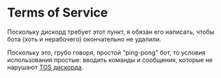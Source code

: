 # Terms of Service

Поскольку дискорд требует этот пункт, я обязан его написать, чтобы бота (хоть и нерабочего) окончательно не удалили.

Поскольку это, грубо говоря, простой "ping-pong" бот, то условия использования простые: вводить команды и сообщения, которые не нарушают [TOS дискорда](https://discord.com/terms/).
